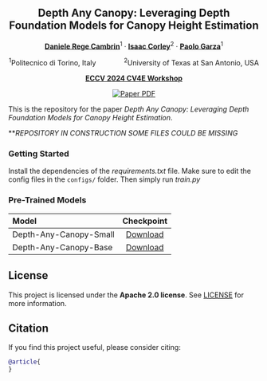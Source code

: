 <div align="center">
  
## Depth Any Canopy: Leveraging Depth Foundation Models for Canopy Height Estimation

[**Daniele Rege Cambrin**](https://darthreca.github.io/)<sup>1</sup> · [**Isaac Corley**](https://isaacc.dev/)<sup>2</sup> · [**Paolo Garza**](https://dbdmg.polito.it/dbdmg_web/people/paolo-garza/)<sup>1</sup>

<sup>1</sup>Politecnico di Torino, Italy&emsp;&emsp;&emsp;&emsp;<sup>2</sup>University of Texas at San Antonio, USA

**[ECCV 2024 CV4E Workshop](https://cv4e.netlify.app/)**

<a href="https://arxiv.org/abs/2407.18128"><img src='https://img.shields.io/badge/arXiv-Depth%20Any%20Canopy-red' alt='Paper PDF'></a>
</div>

This is the repository for the paper *Depth Any Canopy: Leveraging Depth Foundation Models for Canopy Height Estimation*.

***REPOSITORY IN CONSTRUCTION SOME FILES COULD BE MISSING*

### Getting Started

Install the dependencies of the *requirements.txt* file. Make sure to edit the config files in the `configs/` folder. Then simply run *train.py*

### Pre-Trained Models

| Model | Checkpoint | 
|:-|:-:|
| Depth-Any-Canopy-Small | [Download](https://huggingface.co/DarthReca/depth-any-canopy-small) |
| Depth-Any-Canopy-Base | [Download](https://huggingface.co/DarthReca/depth-any-canopy-base) |

## License

This project is licensed under the **Apache 2.0 license**. See [LICENSE](LICENSE) for more information.

## Citation

If you find this project useful, please consider citing:

```bibtex
@article{
}
```
